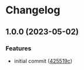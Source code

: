 # Changelog

## 1.0.0 (2023-05-02)


### Features

* initial commit ([425519c](https://github.com/rolehippie/citrix/commit/425519caf9aabd9ccd0d7916218c39130be2e268))
